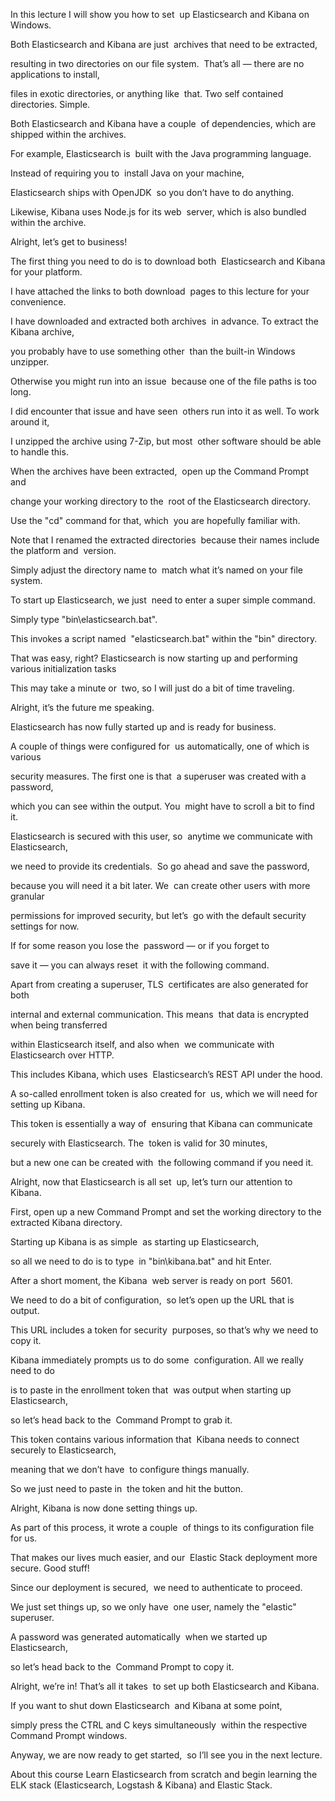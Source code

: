 In this lecture I will show you how to set&nbsp; up Elasticsearch and Kibana on Windows.

Both Elasticsearch and Kibana are just&nbsp; archives that need to be extracted,&nbsp;&nbsp;

resulting in two directories on our file system.&nbsp; That’s all — there are no applications to install,&nbsp;&nbsp;

files in exotic directories, or anything like&nbsp; that. Two self contained directories. Simple.

Both Elasticsearch and Kibana have a couple&nbsp; of dependencies, which are shipped within&nbsp;the archives.

For example, Elasticsearch is&nbsp; built with the Java programming language.&nbsp;&nbsp;

Instead of requiring you to&nbsp; install Java on your machine,&nbsp;&nbsp;

Elasticsearch ships with OpenJDK&nbsp; so you don’t have to do anything.&nbsp;&nbsp;

Likewise, Kibana uses Node.js for its web&nbsp; server, which is also bundled within the archive.

Alright, let’s get to business!

The first thing you need to do is to download both&nbsp; Elasticsearch and Kibana for your platform.

I have attached the links to both download&nbsp; pages to this lecture for your convenience.

I have downloaded and extracted both archives&nbsp; in advance. To extract the Kibana archive,&nbsp;&nbsp;

you probably have to use something other&nbsp; than the built-in Windows unzipper.&nbsp;&nbsp;

Otherwise you might run into an issue&nbsp; because one of the file paths is too long.&nbsp;&nbsp;

I did encounter that issue and have seen&nbsp; others run into it as well. To work around it,&nbsp;&nbsp;

I unzipped the archive using 7-Zip, but most&nbsp; other software should be able to handle this.

When the archives have been extracted,&nbsp; open up the Command Prompt and&nbsp;&nbsp;

change your working directory to the&nbsp; root of the Elasticsearch directory.&nbsp;&nbsp;

Use the "cd" command for that, which&nbsp; you are hopefully familiar with.

Note that I renamed the extracted directories&nbsp; because their names include the platform and&nbsp;&nbsp;version.

Simply adjust the directory name to&nbsp; match what it’s named on your file system.

To start up Elasticsearch, we just&nbsp; need to enter a super simple command.&nbsp;&nbsp;

Simply type "bin\elasticsearch.bat".&nbsp;&nbsp;

This invokes a script named&nbsp; "elasticsearch.bat" within the "bin" directory.

That was easy, right? Elasticsearch is&nbsp;now starting up and performing various&nbsp;initialization tasks

This may take a minute or&nbsp; two, so I will just do a bit of time traveling.

Alright, it’s the future me&nbsp;speaking. &nbsp;

Elasticsearch has now fully started up and is ready for business.

A couple of things were configured for&nbsp; us automatically, one of which is various&nbsp;&nbsp;

security measures. The first one is that&nbsp; a superuser was created with a password,&nbsp;&nbsp;

which you can see within the output. You&nbsp; might have to scroll a bit to find it.&nbsp;&nbsp;

Elasticsearch is secured with this user, so&nbsp; anytime we communicate with Elasticsearch,&nbsp;&nbsp;

we need to provide its credentials.&nbsp; So go ahead and save the password,&nbsp;&nbsp;

because you will need it a bit later. We&nbsp; can create other users with more granular&nbsp;&nbsp;

permissions for improved security, but let’s&nbsp; go with the default security settings for now.

If for some reason you lose the&nbsp; password — or if you forget to&nbsp;&nbsp;

save it — you can always reset&nbsp; it with the following command.

Apart from creating a superuser, TLS&nbsp; certificates are also generated for both&nbsp;&nbsp;

internal and external communication. This means&nbsp; that data is encrypted when being transferred&nbsp;&nbsp;

within Elasticsearch itself, and also when&nbsp; we communicate with Elasticsearch over HTTP.&nbsp;&nbsp;

This includes Kibana, which uses&nbsp; Elasticsearch’s REST API under the hood.

A so-called enrollment token is also created for&nbsp; us, which we will need for setting up Kibana.&nbsp;&nbsp;

This token is essentially a way of&nbsp; ensuring that Kibana can communicate&nbsp;&nbsp;

securely with Elasticsearch. The&nbsp; token is valid for 30 minutes,&nbsp;&nbsp;

but a new one can be created with&nbsp; the following command if you need it.

Alright, now that Elasticsearch is all set&nbsp; up, let’s turn our attention to Kibana.

First, open up a new Command Prompt and set the working directory to the extracted Kibana directory.

Starting up Kibana is as simple&nbsp; as starting up Elasticsearch,&nbsp;&nbsp;

so all we need to do is to type&nbsp; in "bin\kibana.bat" and hit Enter.

After a short moment, the Kibana&nbsp; web server is ready on port&nbsp;&nbsp;5601.

We need to do a bit of configuration,&nbsp; so let’s open up the URL that is output.&nbsp;&nbsp;

This URL includes a token for security&nbsp; purposes, so that’s why we need to copy it.

Kibana immediately prompts us to do some&nbsp; configuration. All we really need to do&nbsp;&nbsp;

is to paste in the enrollment token that&nbsp; was output when starting up Elasticsearch,&nbsp;&nbsp;

so let’s head back to the&nbsp; Command Prompt to grab it.

This token contains various information that&nbsp; Kibana needs to connect securely to Elasticsearch,&nbsp;&nbsp;

meaning that we don’t have&nbsp; to configure things manually.

So we just need to paste in&nbsp; the token and hit the button.

Alright, Kibana is now done setting things up.&nbsp;&nbsp;

As part of this process, it wrote a couple&nbsp; of things to its configuration file for us.&nbsp;&nbsp;

That makes our lives much easier, and our&nbsp; Elastic Stack deployment more secure. Good stuff!

Since our deployment is secured,&nbsp; we need to authenticate to proceed.&nbsp;&nbsp;

We just set things up, so we only have&nbsp; one user, namely the "elastic" superuser.

A password was generated automatically&nbsp; when we started up Elasticsearch,&nbsp;&nbsp;

so let’s head back to the&nbsp; Command Prompt to copy it.

Alright, we’re in! That’s all it takes&nbsp; to set up both Elasticsearch and Kibana.

If you want to shut down Elasticsearch&nbsp; and Kibana at some point,&nbsp;&nbsp;

simply press the CTRL and C keys simultaneously&nbsp; within the respective Command Prompt windows.

Anyway, we are now ready to get started,&nbsp; so I’ll see you in the next lecture.

About this course
Learn Elasticsearch from scratch and begin learning the ELK stack (Elasticsearch, Logstash & Kibana) and Elastic Stack.